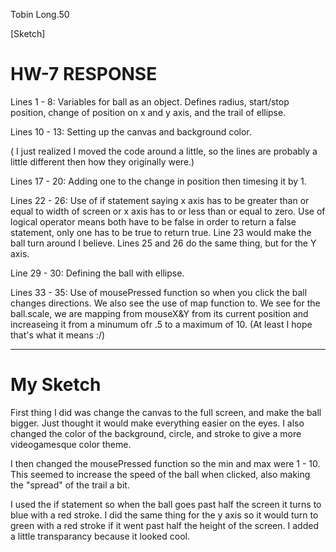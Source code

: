 Tobin Long.50

[Sketch]

# HW-7 RESPONSE

Lines 1 - 8:
Variables for ball as an object. Defines radius, start/stop position, change of position on x and y axis, and the trail of ellipse.

Lines 10 - 13:
Setting up the canvas and background color.

( I just realized I moved the code around a little, so the lines are probably a little different then how they originally were.)

Lines 17 - 20:
Adding one to the change in position then timesing it by 1.

Lines 22 - 26:
Use of if statement saying x axis has to be greater than or equal to width of screen or x axis has to or less than or equal to zero. Use of logical operator means both have to be false in order to return a false statement, only one has to be true to return true. Line 23 would make the ball turn around I believe. Lines 25 and 26 do the same thing, but for the Y axis.

Line 29 - 30:
Defining the ball with ellipse.

Lines 33 - 35:
Use of mousePressed function so when you click the ball changes directions.
We also see the use of map function to. We see for the ball.scale, we are mapping from mouseX&Y from its current position and increaseing it from a minumum ofr .5 to a maximum of 10. (At least I hope that's what it means :/)

---
# My Sketch


First thing I did was change the canvas to the full screen, and make the ball bigger. Just thought it would make everything easier on the eyes. I also changed the color of the background, circle, and stroke to give a more videogamesque
color theme.

I then changed the mousePressed function so the min and max were 1 - 10. This seemed to increase the speed of the ball when clicked, also making the "spread" of the trail a bit.

I used the if statement so when the ball goes past half the screen it turns to blue with a red stroke. I did the same thing for the y axis so it would turn to green with a red stroke if it went past half the height of the screen. I added a little transparancy because it looked cool.
